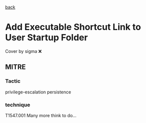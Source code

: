 [back](../index.md)
# Add Executable Shortcut Link to User Startup Folder
Cover by sigma :x: 
## MITRE
### Tactic
privilege-escalation
persistence
### technique
T1547.001
Many more think to do...